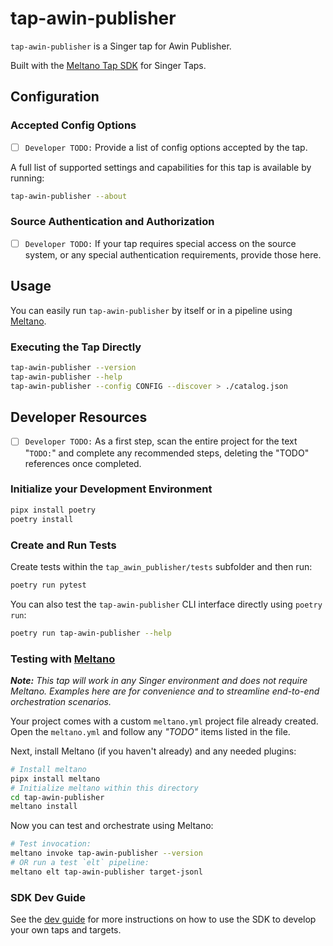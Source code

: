# tap-awin-publisher

`tap-awin-publisher` is a Singer tap for Awin Publisher.

Built with the [Meltano Tap SDK](https://sdk.meltano.com) for Singer Taps.

## Configuration

### Accepted Config Options

- [ ] `Developer TODO:` Provide a list of config options accepted by the tap.

A full list of supported settings and capabilities for this
tap is available by running:

```bash
tap-awin-publisher --about
```

### Source Authentication and Authorization

- [ ] `Developer TODO:` If your tap requires special access on the source system, or any special authentication requirements, provide those here.

## Usage

You can easily run `tap-awin-publisher` by itself or in a pipeline using [Meltano](https://meltano.com/).

### Executing the Tap Directly

```bash
tap-awin-publisher --version
tap-awin-publisher --help
tap-awin-publisher --config CONFIG --discover > ./catalog.json
```

## Developer Resources

- [ ] `Developer TODO:` As a first step, scan the entire project for the text "`TODO:`" and complete any recommended steps, deleting the "TODO" references once completed.

### Initialize your Development Environment

```bash
pipx install poetry
poetry install
```

### Create and Run Tests

Create tests within the `tap_awin_publisher/tests` subfolder and
  then run:

```bash
poetry run pytest
```

You can also test the `tap-awin-publisher` CLI interface directly using `poetry run`:

```bash
poetry run tap-awin-publisher --help
```

### Testing with [Meltano](https://www.meltano.com)

_**Note:** This tap will work in any Singer environment and does not require Meltano.
Examples here are for convenience and to streamline end-to-end orchestration scenarios._

Your project comes with a custom `meltano.yml` project file already created. Open the `meltano.yml` and follow any _"TODO"_ items listed in
the file.

Next, install Meltano (if you haven't already) and any needed plugins:

```bash
# Install meltano
pipx install meltano
# Initialize meltano within this directory
cd tap-awin-publisher
meltano install
```

Now you can test and orchestrate using Meltano:

```bash
# Test invocation:
meltano invoke tap-awin-publisher --version
# OR run a test `elt` pipeline:
meltano elt tap-awin-publisher target-jsonl
```

### SDK Dev Guide

See the [dev guide](https://sdk.meltano.com/en/latest/dev_guide.html) for more instructions on how to use the SDK to 
develop your own taps and targets.
